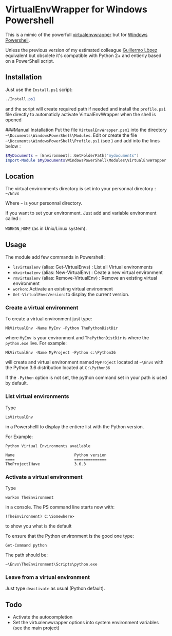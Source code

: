 # VirtualEnvWrapper for Windows Powershell

This is a mimic of the powerfull [virtualenvwrapper](https://bitbucket.org/virtualenvwrapper/) but for [Windows Powershell](https://bitbucket.org/virtualenvwrapper/). 

Unless the previous version of my estimated colleague [Guillermo Lòpez](https://bitbucket.org/guillermooo/virtualenvwrapper-powershell/overview) equivalent but obsolete it's compatible with Python 2+ and entierly based on a PowerShell script.

## Installation

Just use the `Install.ps1` script:

```powershell
./Install.ps1
```

and the script will create required path if needed and install the `profile.ps1` file directly to 
automaticly activate VirtualEnvWrapper when the shell is opened

###Manual Installation 
Put the file `VirtualEnvWrapper.psm1` into the directory `~\Documents\WindowsPowerShell\Modules`.
Edit or create the file `~\Documents\WindowsPowerShell\Profile.ps1` (see )
and add into the lines below :

```powershell
$MyDocuments = [Environment]::GetFolderPath("mydocuments")
Import-Module $MyDocuments\WindowsPowerShell\Modules\VirtualEnvWrapper.psm1
```

## Location

The virtual environments directory is set into your personnal directory : `~/Envs` 

Where `~` is your personnal directory.

If you want to set your environment. Just add and variable environment called :

`WORKON_HOME` (as in Unix/Linux system).


## Usage

The module add few commands in Powershell : 

* `lsvirtualenv` (alias: Get-VirtualEnvs) : List all Virtual environments
* `mkvirtualenv` (alias: New-VirtualEnv) : Ceate a new virtual environment
* `rmvirtualenv` (alias: Remove-VirtualEnv) : Remove an existing virtual environment
* `workon`: Activate an existing virtual environment
* `Get-VirtualEnvsVersion`: to display the current version.

### Create a virtual environment

To create a virtual environment just type:

    MkVirtualEnv -Name MyEnv -Python ThePythonDistDir

where `MyEnv` is your environment and `ThePythonDistDir` is where the `python.exe` live.  For example:

    MkVirtualEnv -Name MyProject -Python c:\Python36 

will create and virtual environment named `MyProject` located at `~\Envs` with the Python 3.6 distribution located at `C:\Python36` 

If the `-Python` option is not set, the python command set in your path is used by default.

### List virtual environments

Type

    LsVirtualEnv

in a Powershelll to display the entiere list with the Python version.

For Example:

```
Python Virtual Environments available

Name                          Python version
====                          ==============
TheProjectIHave               3.6.3
```

### Activate a virtual environment

Type

    workon TheEnvironment

in a console. The PS command line starts now with:

    (TheEnvironment) C:\Somewhere>

to show you what is the default 

To ensure that the Python environment is the good one type:

    Get-Command python

The path should be:

    ~\Envs\TheEnvironment\Scripts\python.exe


### Leave from a virtual environment

Just type `deactivate` as usual (Python default).

## Todo

* Activate the autocompletion
* Set the virtualenvwrapper options into system environment variables (see the main project)
